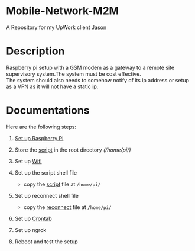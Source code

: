 # Mobile-Network-M2M
A Repository for my UpWork client [Jason](https://www.linkedin.com/in/jason-curry-5b813b173/)

# Description 
Raspberry pi setup with a GSM modem as a gateway to a remote site supervisory system.The system must be cost effective.  
The system should also needs to somehow notify of its ip address or setup as a VPN as it will not have a static ip.  

# Documentations
Here are the following steps:

1. [Set up Raspberry Pi](/Documentation/SetUpPi.md)

2. Store the [script](/Scripts/script.sh) in the root directory _(/home/pi/)_

3. Set up [Wifi](/Documentation/guide.md)

4. Set up the script shell file
    - copy the [script](/Scripts/script.sh) file at ```/home/pi/```

5. Set up reconnect shell file
    - copy the [reconnect](/Scripts/reconnect.sh) file at ```/home/pi/```

6. Set up [Crontab](/Scripts/crontab.md)

7. Set up ngrok

8. Reboot and test the setup